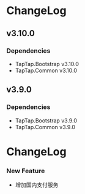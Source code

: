 # ChangeLog

## v3.10.0

### Dependencies

- TapTap.Bootstrap v3.10.0
- TapTap.Common v3.10.0

## v3.9.0

### Dependencies

- TapTap.Bootstrap v3.9.0
- TapTap.Common v3.9.0

# ChangeLog
### New Feature

- 增加国内支付服务